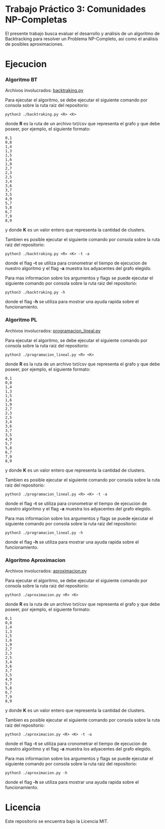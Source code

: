 # Trabajo Práctico 3: Comunidades NP-Completas

El presente trabajo busca evaluar el desarrollo y análisis de un algoritmo de Backtracking para resolver un Problema NP-Completo, así como el análisis de posibles aproximaciones. 

# Ejecucion

### Algoritmo BT

Archivos involucrados: [backtraking.py](backtracking.py)

Para ejecutar el algoritmo, se debe ejecutar el siguiente comando por consola sobre la ruta raiz del repositorio:

```echo
python3 ./backtraking.py <R> <K>
```

donde **R** es la ruta de un archivo txt/csv que representa el grafo y que debe poseer, por ejemplo, el siguiente formato:

```
0,1
0,8
1,4
1,3
1,5
1,6
1,9
2,7
2,3
2,5
3,4
3,6
3,7
3,5
4,9
5,7
5,8
6,7
7,9
8,9
```

y donde **K** es un valor entero que representa la cantidad de clusters.

Tambien es posible ejecutar el siguiente comando por consola sobre la ruta raiz del repositorio:

```echo
python3 ./backtraking.py <R> <K> -t -a
```

donde el flag **-t** se utiliza para cronometrar el tiempo de ejecucion de nuestro algoritmo y el flag **-a** muestra los adyacentes del grafo elegido.

Para mas informacion sobre los argumentos y flags se puede ejecutar el siguiente comando por consola sobre la ruta raiz del repositorio:

```echo
python3 ./backtraking.py -h
```

donde el flag **-h** se utiliza para mostrar una ayuda rapida sobre el funcionamiento.

### Algoritmo PL

Archivos involucrados: [programacion_lineal.py](programacion_lineal.py)

Para ejecutar el algoritmo, se debe ejecutar el siguiente comando por consola sobre la ruta raiz del repositorio:

```echo
python3 ./programacion_lineal.py <R> <K>
```

donde **R** es la ruta de un archivo txt/csv que representa el grafo y que debe poseer, por ejemplo, el siguiente formato:

```
0,1
0,8
1,4
1,3
1,5
1,6
1,9
2,7
2,3
2,5
3,4
3,6
3,7
3,5
4,9
5,7
5,8
6,7
7,9
8,9
```

y donde **K** es un valor entero que representa la cantidad de clusters.

Tambien es posible ejecutar el siguiente comando por consola sobre la ruta raiz del repositorio:

```echo
python3 ./programacion_lineal.py <R> <K> -t -a
```

donde el flag **-t** se utiliza para cronometrar el tiempo de ejecucion de nuestro algoritmo y el flag **-a** muestra los adyacentes del grafo elegido.

Para mas informacion sobre los argumentos y flags se puede ejecutar el siguiente comando por consola sobre la ruta raiz del repositorio:

```echo
python3 ./programacion_lineal.py -h
```

donde el flag **-h** se utiliza para mostrar una ayuda rapida sobre el funcionamiento.

### Algoritmo Aproximacion

Archivos involucrados: [aproximacion.py](aproximacion.py)

Para ejecutar el algoritmo, se debe ejecutar el siguiente comando por consola sobre la ruta raiz del repositorio:

```echo
python3 ./aproximacion.py <R> <K>
```

donde **R** es la ruta de un archivo txt/csv que representa el grafo y que debe poseer, por ejemplo, el siguiente formato:

```
0,1
0,8
1,4
1,3
1,5
1,6
1,9
2,7
2,3
2,5
3,4
3,6
3,7
3,5
4,9
5,7
5,8
6,7
7,9
8,9
```

y donde **K** es un valor entero que representa la cantidad de clusters.

Tambien es posible ejecutar el siguiente comando por consola sobre la ruta raiz del repositorio:

```echo
python3 ./aproximacion.py <R> <K> -t -a
```

donde el flag **-t** se utiliza para cronometrar el tiempo de ejecucion de nuestro algoritmo y el flag **-a** muestra los adyacentes del grafo elegido.

Para mas informacion sobre los argumentos y flags se puede ejecutar el siguiente comando por consola sobre la ruta raiz del repositorio:

```echo
python3 ./aproximacion.py -h
```

donde el flag **-h** se utiliza para mostrar una ayuda rapida sobre el funcionamiento.

# Licencia

Este repositorio se encuentra bajo la Licencia MIT.
